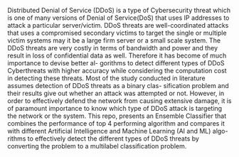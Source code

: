 Distributed Denial of Service (DDoS) is a type of Cybersecurity threat which is one of many versions of Denial of Service(DoS) that uses IP addresses to attack a particular server/victim. DDoS threats are well-coordinated attacks that uses a compromised secondary victims to target the single or multiple victim systems may it be a large firm server or a small scale system. The DDoS threats are very costly in terms of bandwidth and power and they result in loss of confidential data as well. Therefore it has become of much importance to devise better al- gorithms to detect different types of DDoS Cyberthreats with higher accuracy while considering the computation cost in detecting these threats. Most of the study conducted in literature assumes detection of DDoS threats as a binary clas- sification problem and their results give out whether an attack was attempted or not. However, in order to effectively defend the network from causing extensive damage, it is of paramount importance to know which type of DDoS attack is targeting the network or the system. This repo, presents an Ensemble Classifier that combines the performance of top 4 performing algorithm and compares it with different Artificial Intelligence and Machine Learning (AI and ML) algo- rithms to effectively detect the different types of DDoS threats by converting the problem to a multilabel classification problem.

